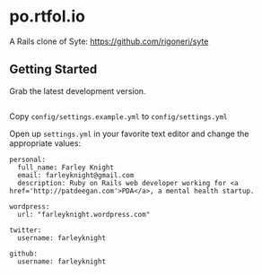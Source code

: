 # po.rtfol.io

A Rails clone of Syte: https://github.com/rigoneri/syte

## Getting Started

Grab the latest development version.

```git clone git@github.com:farleyknight/ryte.git
```

Copy ``config/settings.example.yml`` to ```config/settings.yml```

Open up ```settings.yml``` in your favorite text editor and change the appropriate values:

```
personal:
  full_name: Farley Knight
  email: farleyknight@gmail.com
  description: Ruby on Rails web developer working for <a href='http://patdeegan.com'>PDA</a>, a mental health startup.

wordpress:
  url: "farleyknight.wordpress.com"

twitter:
  username: farleyknight

github:
  username: farleyknight
```
